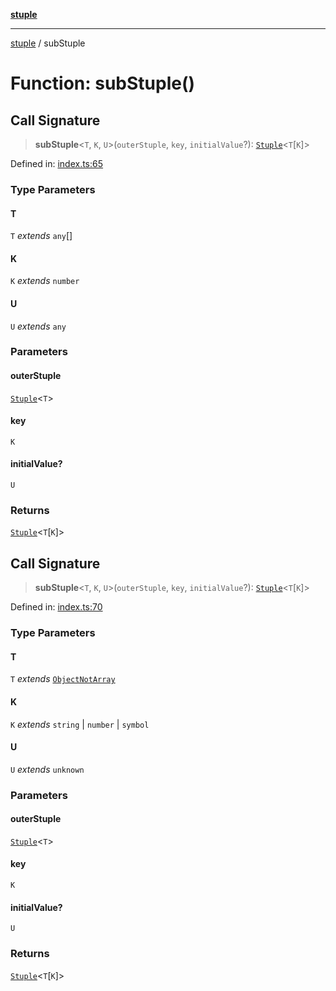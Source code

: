 [**stuple**](../README.md)

***

[stuple](../globals.md) / subStuple

# Function: subStuple()

## Call Signature

> **subStuple**\<`T`, `K`, `U`\>(`outerStuple`, `key`, `initialValue`?): [`Stuple`](../type-aliases/Stuple.md)\<`T`\[`K`\]\>

Defined in: [index.ts:65](https://github.com/700software/stuple/blob/b84a98dbc1e143b866c355af845d2b37e38561cb/index.ts#L65)

### Type Parameters

#### T

`T` *extends* `any`[]

#### K

`K` *extends* `number`

#### U

`U` *extends* `any`

### Parameters

#### outerStuple

[`Stuple`](../type-aliases/Stuple.md)\<`T`\>

#### key

`K`

#### initialValue?

`U`

### Returns

[`Stuple`](../type-aliases/Stuple.md)\<`T`\[`K`\]\>

## Call Signature

> **subStuple**\<`T`, `K`, `U`\>(`outerStuple`, `key`, `initialValue`?): [`Stuple`](../type-aliases/Stuple.md)\<`T`\[`K`\]\>

Defined in: [index.ts:70](https://github.com/700software/stuple/blob/b84a98dbc1e143b866c355af845d2b37e38561cb/index.ts#L70)

### Type Parameters

#### T

`T` *extends* [`ObjectNotArray`](../type-aliases/ObjectNotArray.md)

#### K

`K` *extends* `string` \| `number` \| `symbol`

#### U

`U` *extends* `unknown`

### Parameters

#### outerStuple

[`Stuple`](../type-aliases/Stuple.md)\<`T`\>

#### key

`K`

#### initialValue?

`U`

### Returns

[`Stuple`](../type-aliases/Stuple.md)\<`T`\[`K`\]\>
